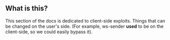 ## What is this?
This section of the docs is dedicated to client-side exploits. Things that can be changed on the user's side. (For example, ws-sender **used** to be on the client-side, so we could easily bypass it).
